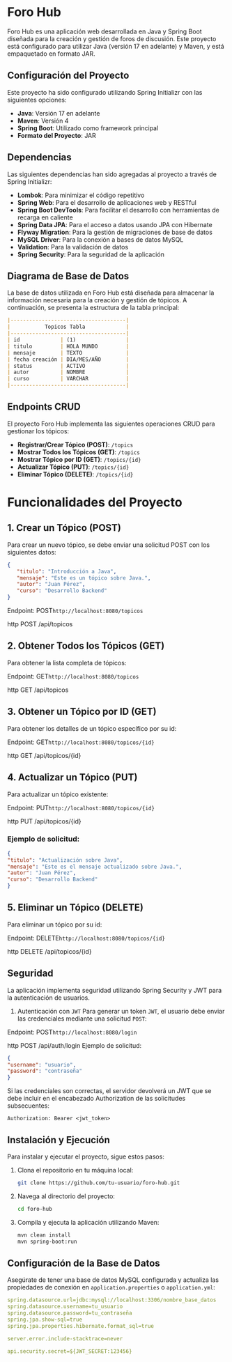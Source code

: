 
# Foro Hub

Foro Hub es una aplicación web desarrollada en Java y Spring Boot diseñada para la creación y gestión de foros de discusión. Este proyecto está configurado para utilizar Java (versión 17 en adelante) y Maven, y está empaquetado en formato JAR.

## Configuración del Proyecto

Este proyecto ha sido configurado utilizando Spring Initializr con las siguientes opciones:

- **Java**: Versión 17 en adelante
- **Maven**: Versión 4
- **Spring Boot**: Utilizado como framework principal
- **Formato del Proyecto**: JAR

## Dependencias

Las siguientes dependencias han sido agregadas al proyecto a través de Spring Initializr:

- **Lombok**: Para minimizar el código repetitivo
- **Spring Web**: Para el desarrollo de aplicaciones web y RESTful
- **Spring Boot DevTools**: Para facilitar el desarrollo con herramientas de recarga en caliente
- **Spring Data JPA**: Para el acceso a datos usando JPA con Hibernate
- **Flyway Migration**: Para la gestión de migraciones de base de datos
- **MySQL Driver**: Para la conexión a bases de datos MySQL
- **Validation**: Para la validación de datos
- **Spring Security**: Para la seguridad de la aplicación

## Diagrama de Base de Datos

La base de datos utilizada en Foro Hub está diseñada para almacenar la información necesaria para la creación y gestión de tópicos. A continuación, se presenta la estructura de la tabla principal:

```markdown
|-------------------------------------|
|           Topicos Tabla             |
|-------------------------------------|
| id             | (1)                |
| titulo         | HOLA MUNDO         |
| mensaje        | TEXTO              |
| fecha creación | DIA/MES/AÑO        |
| status         | ACTIVO             |
| autor          | NOMBRE             |
| curso          | VARCHAR            |
|-------------------------------------|
```
## Endpoints CRUD

El proyecto Foro Hub implementa las siguientes operaciones CRUD para gestionar los tópicos:

- **Registrar/Crear Tópico (POST)**: `/topics`
- **Mostrar Todos los Tópicos (GET)**: `/topics`
- **Mostrar Tópico por ID (GET)**: `/topics/{id}`
- **Actualizar Tópico (PUT)**: `/topics/{id}`
- **Eliminar Tópico (DELETE)**: `/topics/{id}`

# Funcionalidades del Proyecto

## 1. Crear un Tópico (POST)
Para crear un nuevo tópico, se debe enviar una solicitud POST con los siguientes datos:

```json
{
   "titulo": "Introducción a Java",
   "mensaje": "Este es un tópico sobre Java.",
   "autor": "Juan Pérez",
   "curso": "Desarrollo Backend"
}
```
Endpoint: POST`http://localhost:8080/topicos`

http POST /api/topicos

## 2. Obtener Todos los Tópicos (GET)
Para obtener la lista completa de tópicos:

Endpoint: GET`http://localhost:8080/topicos`

http GET /api/topicos


## 3. Obtener un Tópico por ID (GET)
   Para obtener los detalles de un tópico específico por su id:

Endpoint: GET`http://localhost:8080/topicos/{id}`

http GET /api/topicos/{id}


## 4. Actualizar un Tópico (PUT)
   Para actualizar un tópico existente:

Endpoint: PUT`http://localhost:8080/topicos/{id}`

http PUT /api/topicos/{id}


 ### Ejemplo de solicitud:

```json
{
"titulo": "Actualización sobre Java",
"mensaje": "Este es el mensaje actualizado sobre Java.",
"autor": "Juan Pérez",
"curso": "Desarrollo Backend"
}
```
## 5. Eliminar un Tópico (DELETE)
   Para eliminar un tópico por su id:

Endpoint: DELETE`http://localhost:8080/topicos/{id}`

http DELETE /api/topicos/{id}


## Seguridad
La aplicación implementa seguridad utilizando Spring Security y JWT para la autenticación de usuarios.

1. Autenticación con `JWT`
   Para generar un token `JWT`, el usuario debe enviar las credenciales mediante una solicitud `POST`:

Endpoint: POST`http://localhost:8080/login`

http
POST /api/auth/login
Ejemplo de solicitud:

```json
{
"username": "usuario",
"password": "contraseña"
}
```
Si las credenciales son correctas, el servidor devolverá un JWT que se debe incluir en el encabezado Authorization de las solicitudes subsecuentes:

```http
Authorization: Bearer <jwt_token>
```

## Instalación y Ejecución

Para instalar y ejecutar el proyecto, sigue estos pasos:

1. Clona el repositorio en tu máquina local:
    ```bash
    git clone https://github.com/tu-usuario/foro-hub.git
    ```

2. Navega al directorio del proyecto:
    ```bash
    cd foro-hub
    ```

3. Compila y ejecuta la aplicación utilizando Maven:
    ```bash
    mvn clean install
    mvn spring-boot:run
    ```

## Configuración de la Base de Datos

Asegúrate de tener una base de datos MySQL configurada y actualiza las propiedades de conexión en `application.properties` o `application.yml`:

```yaml
spring.datasource.url=jdbc:mysql://localhost:3306/nombre_base_datos
spring.datasource.username=tu_usuario
spring.datasource.password=tu_contraseña
spring.jpa.show-sql=true
spring.jpa.properties.hibernate.format_sql=true

server.error.include-stacktrace=never

api.security.secret=${JWT_SECRET:123456}
````